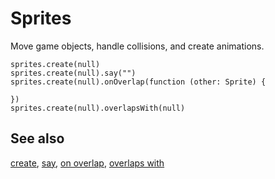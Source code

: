 # Sprites

Move game objects, handle collisions, and create animations.

```cards
sprites.create(null)
sprites.create(null).say("")
sprites.create(null).onOverlap(function (other: Sprite) {

})
sprites.create(null).overlapsWith(null)
```

## See also

[create](/reference/sprites/create),
[say](/reference/sprites/sprite/say),
[on overlap](/reference/sprites/sprite/on-overlap),
[overlaps with](/reference/sprites/sprite/overlaps-with)

